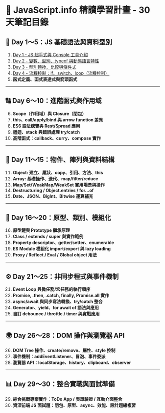 # 📘 JavaScript.info 精讀學習計畫 - 30 天筆記目錄


## 🔢 Day 1～5：JS 基礎語法與資料型別

1. [Day 1 - JS 起手式與 Console 工具介紹](/ZogLp16EQkS2WzoLvRskJw)
2. [Day 2 - 變數、型別、typeof 與動態語言特性](/7yI-rJ_ARW-Ok4kbyCf3Zg)
3. [Day 3 - 型別轉換、比較與條件式](/_z90W4-jSHGEguRb0FoSeg)
4. [Day 4 - 流程控制：if、switch、loop（流程控制）](/iX_ph7-FSqi1pXsFt0wuPw)
5. **函式定義、函式表達式與箭頭函式**

---

## 🔠 Day 6～10：進階函式與作用域

6. **Scope（作用域）與 Closure（閉包）**
7. **this、call/apply/bind 與 arrow function 差異**
8. **ES6 語法總覽與 Rest/Spread 應用**
9. **遞迴、stack 與錯誤處理 try/catch**
10. **高階函式：callback、curry、compose 實作**

---

## 🧱 Day 11～15：物件、陣列與資料結構

11. **Object: 建立、巢狀、copy、引用、方法、this**
12. **Array: 基礎操作、迭代、map/filter/reduce**
13. **Map/Set/WeakMap/WeakSet 實用場景與操作**
14. **Destructuring / Object.entries / for...of**
15. **Date、JSON、BigInt、Bitwise 運算補充**

---

## 🧬 Day 16～20：原型、類別、模組化

16. **原型鏈與 Prototype 繼承原理**
17. **Class / extends / super 與實作範例**
18. **Property descriptor、getter/setter、enumerable**
19. **ES Module 模組化 import/export 與 lazy loading**
20. **Proxy / Reflect / Eval / Global object 用法**

---

## ⚙️ Day 21～25：非同步程式與事件機制

21. **Event Loop 與微任務/宏任務的執行順序**
22. **Promise, .then, .catch, finally, Promise.all 實作**
23. **async/await 與同步寫法轉換、try/catch 整合**
24. **Generator、yield、for await of 語法與應用**
25. **自訂 debounce / throttle / timer 與實戰應用**

---

## 🌍 Day 26～28：DOM 操作與瀏覽器 API

26. **DOM Tree 操作、create/remove、屬性、style 控制**
27. **事件機制：addEventListener、冒泡、事件委派**
28. **瀏覽器 API：localStorage、history、clipboard、observer**

---

## 📊 Day 29～30：整合實戰與面試準備

29. **綜合挑戰專案實作：ToDo App / 表單驗證 / 互動介面整合**
30. **資深前端 JS 面試題：閉包、原型、async、效能、設計題總複習**
